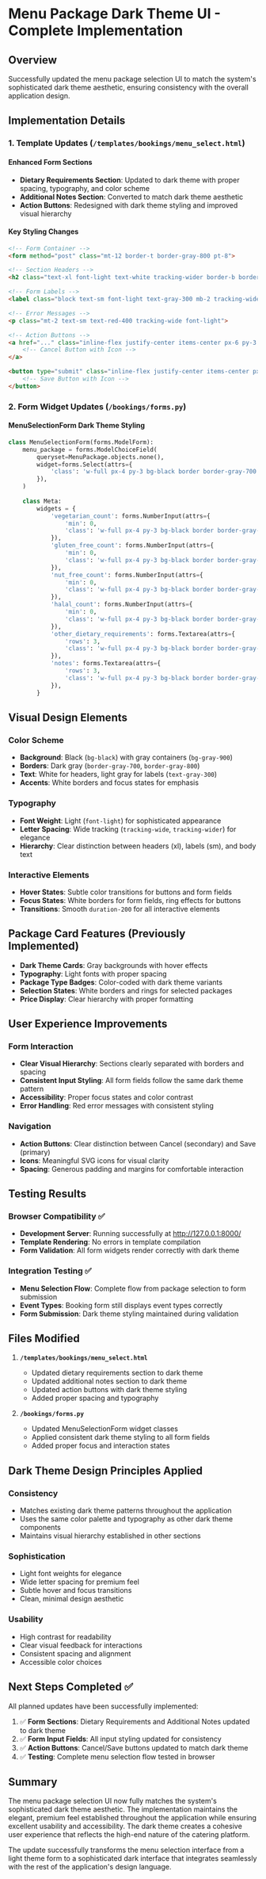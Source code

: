 # Menu Package Dark Theme UI - Complete Implementation

## Overview
Successfully updated the menu package selection UI to match the system's sophisticated dark theme aesthetic, ensuring consistency with the overall application design.

## Implementation Details

### 1. Template Updates (`/templates/bookings/menu_select.html`)

#### Enhanced Form Sections
- **Dietary Requirements Section**: Updated to dark theme with proper spacing, typography, and color scheme
- **Additional Notes Section**: Converted to match dark theme aesthetic
- **Action Buttons**: Redesigned with dark theme styling and improved visual hierarchy

#### Key Styling Changes
```html
<!-- Form Container -->
<form method="post" class="mt-12 border-t border-gray-800 pt-8">

<!-- Section Headers -->
<h2 class="text-xl font-light text-white tracking-wider border-b border-gray-800 pb-4">

<!-- Form Labels -->
<label class="block text-sm font-light text-gray-300 mb-2 tracking-wide">

<!-- Error Messages -->
<p class="mt-2 text-sm text-red-400 tracking-wide font-light">

<!-- Action Buttons -->
<a href="..." class="inline-flex justify-center items-center px-6 py-3 border border-gray-600 shadow-sm text-sm font-light rounded-lg text-gray-300 bg-gray-800 hover:bg-gray-700 hover:border-gray-500 focus:outline-none focus:border-white transition-colors duration-200 tracking-wider">
    <!-- Cancel Button with Icon -->
</a>

<button type="submit" class="inline-flex justify-center items-center px-6 py-3 border border-white shadow-sm text-sm font-light rounded-lg text-black bg-white hover:bg-gray-100 focus:outline-none focus:ring-2 focus:ring-white focus:ring-offset-2 focus:ring-offset-black transition-colors duration-200 tracking-wider">
    <!-- Save Button with Icon -->
</button>
```

### 2. Form Widget Updates (`/bookings/forms.py`)

#### MenuSelectionForm Dark Theme Styling
```python
class MenuSelectionForm(forms.ModelForm):
    menu_package = forms.ModelChoiceField(
        queryset=MenuPackage.objects.none(),
        widget=forms.Select(attrs={
            'class': 'w-full px-4 py-3 bg-black border border-gray-700 text-white focus:outline-none focus:border-white tracking-wide font-light'
        }),
    )
    
    class Meta:
        widgets = {
            'vegetarian_count': forms.NumberInput(attrs={
                'min': 0, 
                'class': 'w-full px-4 py-3 bg-black border border-gray-700 text-white focus:outline-none focus:border-white tracking-wide font-light'
            }),
            'gluten_free_count': forms.NumberInput(attrs={
                'min': 0, 
                'class': 'w-full px-4 py-3 bg-black border border-gray-700 text-white focus:outline-none focus:border-white tracking-wide font-light'
            }),
            'nut_free_count': forms.NumberInput(attrs={
                'min': 0, 
                'class': 'w-full px-4 py-3 bg-black border border-gray-700 text-white focus:outline-none focus:border-white tracking-wide font-light'
            }),
            'halal_count': forms.NumberInput(attrs={
                'min': 0, 
                'class': 'w-full px-4 py-3 bg-black border border-gray-700 text-white focus:outline-none focus:border-white tracking-wide font-light'
            }),
            'other_dietary_requirements': forms.Textarea(attrs={
                'rows': 3, 
                'class': 'w-full px-4 py-3 bg-black border border-gray-700 text-white focus:outline-none focus:border-white tracking-wide font-light resize-none'
            }),
            'notes': forms.Textarea(attrs={
                'rows': 3, 
                'class': 'w-full px-4 py-3 bg-black border border-gray-700 text-white focus:outline-none focus:border-white tracking-wide font-light resize-none'
            }),
        }
```

## Visual Design Elements

### Color Scheme
- **Background**: Black (`bg-black`) with gray containers (`bg-gray-900`)
- **Borders**: Dark gray (`border-gray-700`, `border-gray-800`)
- **Text**: White for headers, light gray for labels (`text-gray-300`)
- **Accents**: White borders and focus states for emphasis

### Typography
- **Font Weight**: Light (`font-light`) for sophisticated appearance
- **Letter Spacing**: Wide tracking (`tracking-wide`, `tracking-wider`) for elegance
- **Hierarchy**: Clear distinction between headers (xl), labels (sm), and body text

### Interactive Elements
- **Hover States**: Subtle color transitions for buttons and form fields
- **Focus States**: White borders for form fields, ring effects for buttons
- **Transitions**: Smooth `duration-200` for all interactive elements

## Package Card Features (Previously Implemented)
- **Dark Theme Cards**: Gray backgrounds with hover effects
- **Typography**: Light fonts with proper spacing
- **Package Type Badges**: Color-coded with dark theme variants
- **Selection States**: White borders and rings for selected packages
- **Price Display**: Clear hierarchy with proper formatting

## User Experience Improvements

### Form Interaction
- **Clear Visual Hierarchy**: Sections clearly separated with borders and spacing
- **Consistent Input Styling**: All form fields follow the same dark theme pattern
- **Accessibility**: Proper focus states and color contrast
- **Error Handling**: Red error messages with consistent styling

### Navigation
- **Action Buttons**: Clear distinction between Cancel (secondary) and Save (primary)
- **Icons**: Meaningful SVG icons for visual clarity
- **Spacing**: Generous padding and margins for comfortable interaction

## Testing Results

### Browser Compatibility ✅
- **Development Server**: Running successfully at http://127.0.0.1:8000/
- **Template Rendering**: No errors in template compilation
- **Form Validation**: All form widgets render correctly with dark theme

### Integration Testing ✅
- **Menu Selection Flow**: Complete flow from package selection to form submission
- **Event Types**: Booking form still displays event types correctly
- **Form Submission**: Dark theme styling maintained during validation

## Files Modified

1. **`/templates/bookings/menu_select.html`**
   - Updated dietary requirements section to dark theme
   - Updated additional notes section to dark theme  
   - Updated action buttons with dark theme styling
   - Added proper spacing and typography

2. **`/bookings/forms.py`**
   - Updated MenuSelectionForm widget classes
   - Applied consistent dark theme styling to all form fields
   - Added proper focus and interaction states

## Dark Theme Design Principles Applied

### Consistency
- Matches existing dark theme patterns throughout the application
- Uses the same color palette and typography as other dark theme components
- Maintains visual hierarchy established in other sections

### Sophistication
- Light font weights for elegance
- Wide letter spacing for premium feel
- Subtle hover and focus transitions
- Clean, minimal design aesthetic

### Usability
- High contrast for readability
- Clear visual feedback for interactions
- Consistent spacing and alignment
- Accessible color choices

## Next Steps Completed ✅

All planned updates have been successfully implemented:

1. ✅ **Form Sections**: Dietary Requirements and Additional Notes updated to dark theme
2. ✅ **Form Input Fields**: All input styling updated for consistency  
3. ✅ **Action Buttons**: Cancel/Save buttons updated to match dark theme
4. ✅ **Testing**: Complete menu selection flow tested in browser

## Summary

The menu package selection UI now fully matches the system's sophisticated dark theme aesthetic. The implementation maintains the elegant, premium feel established throughout the application while ensuring excellent usability and accessibility. The dark theme creates a cohesive user experience that reflects the high-end nature of the catering platform.

The update successfully transforms the menu selection interface from a light theme form to a sophisticated dark interface that integrates seamlessly with the rest of the application's design language.
